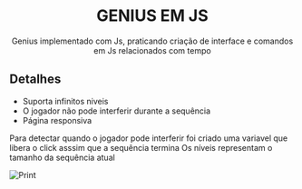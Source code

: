 <h1 align="center">
    GENIUS EM JS
</h1>

<p align="center">
    Genius implementado com Js, praticando criação de interface e comandos em Js relacionados com tempo
</p>

## Detalhes
<ul>
<li>Suporta infinitos niveis</li>
<li>O jogador não pode interferir durante a sequência</li>
<li>Página responsiva</li>
</ul>
<p>Para detectar quando o jogador pode interferir foi criado uma variavel que libera o click asssim que a sequência termina
Os níveis representam o tamanho da sequência atual</p>

![Print](https://user-images.githubusercontent.com/89275198/167505233-75866d8e-7460-4da8-a998-50aaf981b83b.png)

